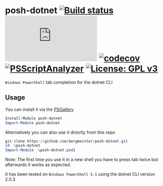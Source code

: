 # posh-dotnet [![Build status](https://ci.appveyor.com/api/projects/status/2gempqlml4wp9u4w/branch/master?svg=true)](https://ci.appveyor.com/project/bergmeister/posh-dotnet/branch/master) [![AppVeyor tests](http://flauschig.ch/batch.php?type=tests&account=bergmeister&slug=posh-dotnet)](https://ci.appveyor.com/project/bergmeister/posh-dotnet/build/tests) [![codecov](https://codecov.io/gh/bergmeister/posh-dotnet/branch/master/graph/badge.svg)](https://codecov.io/gh/bergmeister/posh-dotnet) [![PSScriptAnalyzer](https://img.shields.io/badge/Linter-PSScriptAnalyzer-blue.svg)](http://google.com) [![License: GPL v3](https://img.shields.io/badge/License-GPL%20v3-blue.svg)](https://www.gnu.org/licenses/gpl-3.0)

`Windows PowerShell` tab completion for the dotnet CLI

## Usage

You can install it via the [PSGallery](https://www.powershellgallery.com/packages/posh-dotnet/)

````powershell
Install-Module posh-dotnet
Import-Module posh-dotnet
````

Alternatively you can also use it directly from this repo

````powershell
git clone https://github.com/bergmeister/posh-dotnet.git
cd .\posh-dotnet
Import-Module .\posh-dotnet.psd1
````

Note: The first time you use it in a new shell you have to press tab twice but afterwards it works as expected.

It has been tested on `Windows PowerShell 5.1` using the dotnet CLI version 2.0.3